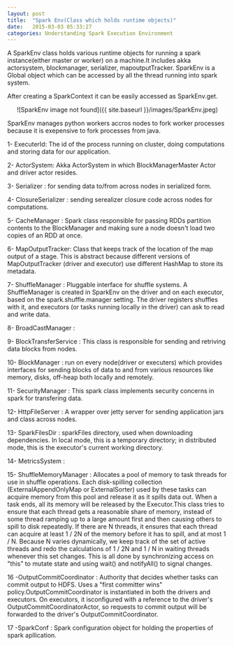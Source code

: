```yaml
---
layout: post
title:  "Spark Env(Class which holds runtime objects)"
date:   2015-03-03 05:33:27 	
categories: Understanding Spark Execution Environment
---
```


A SparkEnv class holds various runtime objects for running a spark instance(either master or worker) on a machine.It includes akka actorsystem, blockmanager, serializer, mapoutputTracker. SparkEnv is a Global object which can be accessed by all the thread running into spark system.

After creating a SparkContext it can be easily accessed as SparkEnv.get.

<center>![SparkEnv image not found]({{ site.baseurl }}/images/SparkEnv.jpeg)</center>

SparkEnv manages python workers accros nodes to fork worker processes because it is exepensive to fork processes from java.

1- ExecuterId: The id of the process running on cluster, doing computations and storing data for our application.

2- ActorSystem: Akka ActorSystem in which BlockManagerMaster Actor and driver actor resides.

3- Serializer : for sending data to/from across nodes in serialized form.

4- ClosureSerializer : sending serealizer closure code across nodes for computations.

5- CacheManager : Spark class responsible for passing RDDs partition contents to the BlockManager and making sure a node doesn't load two copies of an RDD at once.

6- MapOutputTracker:  Class that keeps track of the location of the map output of a stage. This is abstract because different versions of MapOutputTracker (driver and executor) use different HashMap to store its metadata.

7- ShuffleManager : Pluggable interface for shuffle systems. A ShuffleManager is created in SparkEnv on the driver and on each executor, based on the spark.shuffle.manager setting. The driver registers shuffles with it, and executors (or tasks running locally in the driver) can ask to read and write data.
 
8- BroadCastManager :

9- BlockTransferService : This class is responsible for sending and retriving data blocks from nodes.

10- BlockManager : run on every node(driver or executers) which provides interfaces for sending blocks of data to and from various resources like memory, disks, off-heap both locally and remotely.

11- SecurityManager : This spark class implements security concerns in spark for transfering data.

12- HttpFileServer : A wrapper over jetty server for sending application jars and class across nodes.

13- SparkFilesDir : sparkFiles directory, used when downloading dependencies.  In local mode, this is a temporary directory; in distributed mode, this is the executor's current working directory.

14- MetricsSystem :

15- ShuffleMemoryManager : Allocates a pool of memory to task threads for use in shuffle operations. Each disk-spilling  collection (ExternalAppendOnlyMap or ExternalSorter) used by these tasks can acquire memory from this pool and release it as it spills data out. When a task ends, all its memory will be released by the Executor.This class tries to ensure that each thread gets a reasonable share of memory, instead of some
thread ramping up to a large amount first and then causing others to spill to disk repeatedly. If there are N threads, it ensures that each thread can acquire at least 1 / 2N of the memory before it has to spill, and at most 1 / N. Because N varies dynamically, we keep track of the set of active threads and redo the calculations of 1 / 2N and 1 / N in waiting threads whenever this set changes. This is all done by synchronizing access on "this" to mutate state and using  wait() and notifyAll() to signal changes.

16 -OutputCommitCoordinator : Authority that decides whether tasks can commit output to HDFS. Uses a "first committer wins" policy.OutputCommitCoordinator is instantiated in both the drivers and executors. On executors, it isconfigured with a reference to the driver's OutputCommitCoordinatorActor, so requests to commit output will be forwarded to the driver's OutputCommitCoordinator.

17 -SparkConf : Spark configuration object for holding the properties of spark apllication.


